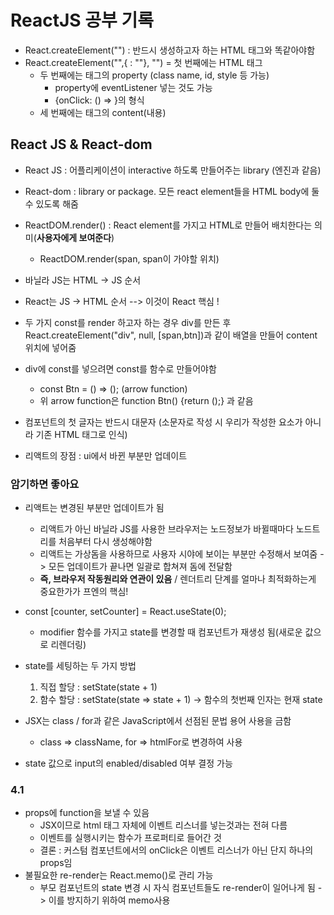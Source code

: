 # ReactJS 공부 기록

- React.createElement("") : 반드시 생성하고자 하는 HTML 태그와 똑같아야함
- React.createElement("",{ : ""}, "")
  = 첫 번째에는 HTML 태그
  - 두 번째에는 태그의 property (class name, id, style 등 가능)
    - property에 eventListener 넣는 것도 가능
    - {onClick: () => }의 형식
  - 세 번째에는 태그의 content(내용)

## React JS & React-dom

- React JS : 어플리케이션이 interactive 하도록 만들어주는 library (엔진과 같음)
- React-dom : library or package. 모든 react element들을 HTML body에 둘 수 있도록 해줌

- ReactDOM.render() : React element를 가지고 HTML로 만들어 배치한다는 의미(**사용자에게 보여준다**)

  - ReactDOM.render(span, span이 가야할 위치)

- 바닐라 JS는 HTML -> JS 순서
- React는 JS -> HTML 순서 --> 이것이 React 핵심 !

- 두 가지 const를 render 하고자 하는 경우 div를 만든 후 React.createElement("div", null, [span,btn])과 같이 배열을 만들어 content 위치에 넣어줌

- div에 const를 넣으려면 const를 함수로 만들어야함
  - const Btn = () => (); (arrow function)
  - 위 arrow function은 function Btn() {return ();} 과 같음
- 컴포넌트의 첫 글자는 반드시 대문자 (소문자로 작성 시 우리가 작성한 요소가 아니라 기존 HTML 태그로 인식)

- 리액트의 장점 : ui에서 바뀐 부분만 업데이트

### 암기하면 좋아요

- 리액트는 변경된 부분만 업데이트가 됨

  - 리액트가 아닌 바닐라 JS를 사용한 브라우저는 노드정보가 바뀔때마다 노드트리를 처음부터 다시 생성해야함
  - 리액트는 가상돔을 사용하므로 사용자 시야에 보이는 부분만 수정해서 보여줌 -> 모든 업데이트가 끝나면 일괄로 합쳐져 돔에 전달함
  - **즉, 브라우저 작동원리와 연관이 있음** / 렌더트리 단계를 얼마나 최적화하는게 중요한가가 프엔의 핵심!

- const [counter, setCounter] = React.useState(0);

  - modifier 함수를 가지고 state를 변경할 때 컴포넌트가 재생성 됨(새로운 값으로 리렌더링)

- state를 세팅하는 두 가지 방법

  1. 직접 할당 : setState(state + 1)
  2. 함수 할당 : setState(state => state + 1) -> 함수의 첫번째 인자는 현재 state

- JSX는 class / for과 같은 JavaScript에서 선점된 문법 용어 사용을 금함

  - class => className, for => htmlFor로 변경하여 사용

- state 값으로 input의 enabled/disabled 여부 결정 가능

### 4.1

- props에 function을 보낼 수 있음
  - JSX이므로 html 태그 자체에 이벤트 리스너를 넣는것과는 전혀 다름
  - 이벤트를 실행시키는 함수가 프로퍼티로 들어간 것
  - 결론 : 커스텀 컴포넌트에서의 onClick은 이벤트 리스너가 아닌 단지 하나의 props임
- 불필요한 re-render는 React.memo()로 관리 가능
  - 부모 컴포넌트의 state 변경 시 자식 컴포넌트들도 re-render이 일어나게 됨 -> 이를 방지하기 위하여 memo사용
